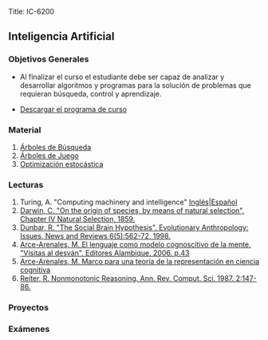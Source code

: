 Title: IC-6200

## Inteligencia Artificial

### Objetivos Generales

* Al finalizar el curso el estudiante  debe ser capaz de analizar y desarrollar algoritmos y programas para la solución de problemas que requieran búsqueda, control y aprendizaje.

* [Descargar el programa de curso](../IC-6200_DiegoMunguía_2018i.pdf)

### Material

1. [Árboles de Búsqueda](../ÁrbolesBúsqueda.pdf)
2. [Árboles de Juego](../ÁrbolesJuego.pdf)
3. [Optimización estocástica](../Optimización.pdf)

### Lecturas

1. Turing, A. "Computing machinery and intelligence" [Inglés](https://academic.oup.com/mind/article-pdf/LIX/236/433/9866119/433.pdf)|[Español](../Turing_PuedenPensarLasMáquinas.pdf)
1. [Darwin, C. "On the origin of species, by means of natural selection", Chapter IV Natural Selection, 1859.](http://literature.org/authors/darwin-charles/the-origin-of-species/chapter-04.html)
2. [Dunbar, R. "The Social Brain Hypothesis". Evolutionary Anthropology: Issues, News and Reviews 6(5):562-72, 1998.](http://archives.evergreen.edu/webpages/curricular/2006-2007/languageofpolitics/files/languageofpolitics/Evol_Anthrop_6.pdf)
3. [Arce-Arenales, M. El lenguaje como modelo cognoscitivo de la mente. "Visitas al desván". Editores Alambique. 2006. p.43](http://iicc.ac.cr/content/Visitas_al_Desvan.pdf)
4. [Arce-Arenales, M. Marco para una teoría de la representación en ciencia cognitiva](http://www.iicc.ac.cr/publicacion-representacion)
5. [Reiter, R. Nonmonotonic Reasoning. Ann. Rev. Comput. Sci. 1987. 2:147-86.](http://www.umiacs.umd.edu/~horty/courses/readings/Reiter-1987-nonmon-survey.pdf)

### Proyectos

### Exámenes
